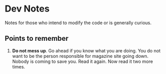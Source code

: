 # Dev Notes

Notes for those who intend to modify the code or is generally curious.

## Points to remember

1. **Do not mess up**. Go ahead if you know what you are doing. You do not want to be the person responsible for magazine site going down. Nobody is coming to save you. Read it again. Now read it two more times.